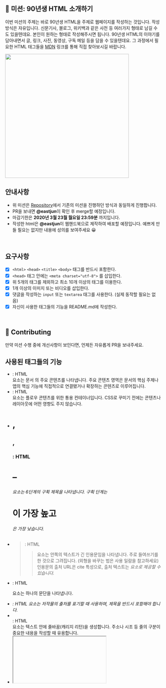 
## 🚀 미션: 90년생 HTML 소개하기

이번 미션의 주제는 바로 90년생 HTML을 주제로 웹페이지를 작성하는 것입니다.
작성방식은 자유입니다. 
신문기사, 블로그, 위키백과 같은 사전 등 여러가지 형태로 남길 수도 있을텐데요. 본인이 원하는 형태로 작성해주시면 됩니다. 
90년생 HTML의 이야기를 담아내면서 글, 링크, 사진, 동영상, 구독 메일 등을 담을 수 있을텐데요. 그 과정에서 필요한 HTML 태그들을 [MDN](https://developer.mozilla.org/ko/docs/Web/HTML/Element) 링크를 통해 직접 찾아보시길 바랍니다.

<img src="https://techcourse-storage.s3.ap-northeast-2.amazonaws.com/2020-03-16T10:41:53.786image.png" width="400">

<br/>

## 안내사항

- 위 미션은 [Repository](https://github.com/woowacourse/html)에서 기존의 미션을 진행하던 방식과 동일하게 진행합니다.
- PR을 보내면 **@eastjun**이 확인 후 merge할 예정입니다.
- 마감기한은 **2020년 3월 23월 월요일 23:59분** 까지입니다.
- 작성한 html은  **@eastjun**이 웹핸드북으로 제작하여 배포할 예정입니다. 예쁘게 만들 필요는 없지만 내용에 성의를 보여주세요 😀

<br/>

## 요구사항 

- [X]  `<html>` `<head>` `<title>`  `<body>` 태그를 반드시 포함한다. 
- [X]  `<head>` 태그 안에는 `<meta charset="utf-8">` 를 삽입한다.
- [X]  위 5개의 태그를 제외하고 최소 10개 이상의 태그를 이용한다.
- [X]  1개 이상의 이미지 또는 비디오를 삽입한다.
- [X]  댓글을 작성하는 `input` 또는 `textarea` 태그를 사용한다. (실제 동작할 필요는 없음)
- [X]  자신이 사용한 태그들의 기능을 README.md에 작성한다.

<br/>

## 👏 Contributing

만약 미션 수행 중에 개선사항이 보인다면, 언제든 자유롭게 PR을 보내주세요. 


## 사용된 태그들의 기능 

- <main> : HTML <main> 요소는 문서 <body>의 주요 콘텐츠를 나타냅니다. 주요 콘텐츠 영역은 문서의 핵심 주제나 앱의 핵심 기능에 직접적으로 연결됐거나 확장하는 콘텐츠로 이루어집니다.
- <div> : HTML <div> 요소는 플로우 콘텐츠를 위한 통용 컨테이너입니다. CSS로 꾸미기 전에는 콘텐츠나 레이아웃에 어떤 영향도 주지 않습니다.
- <h1>, <h2>, <h3> : HTML <h1>–<h6> 요소는 6단계의 구획 제목을 나타냅니다. 구획 단계는 <h1>이 가장 높고 <h6>은 가장 낮습니다.
- <blockquote> : HTML <blockquote> 요소는 안쪽의 텍스트가 긴 인용문임을 나타냅니다. 주로 들여쓰기를 한 것으로 그려집니다. (외형을 바꾸는 법은 사용 일람을 참고하세요) 인용문의 출처 URL은 cite 특성으로, 출처 텍스트는 <cite> 요소로 제공할 수 있습니다.
- <p> : HTML <p> 요소는 하나의 문단을 나타냅니다.
- <cite> : HTML <cite> 요소는 저작물의 출처를 표기할 때 사용하며, 제목을 반드시 포함해야 합니다.
- <br> : HTML <br> 요소는 텍스트 안에 줄바꿈(캐리지 리턴)을 생성합니다. 주소나 시조 등 줄의 구분이 중요한 내용을 작성할 때 유용합니다.
- <iframe> : HTML <iframe> 요소는 중첩 브라우징 맥락을 나타내는 요소로, 현재 문서 안에 다른 HTML 페이지를 삽입합니다.
- <span> : HTML <span> 요소는 구문 콘텐츠를 위한 통용 인라인 컨테이너로, 본질적으로는 아무것도 나타내지 않습니다. 스타일을 적용하기 위해서, 또는 lang 등 어떤 특성의 값을 서로 공유하는 요소를 묶을 때 사용할 수 있습니다.
- <input> : HTML <input> 요소는 웹 기반 양식에서 사용자의 데이터를 받을 수 있는 대화형 컨트롤을 생성합니다.
- <button> : HTML <button> 요소는 클릭 가능한 버튼을 나타냅니다. 버튼은 양식 내부는 물론 간단한 표준 버튼 기능이 필요한 곳이라면 문서 어디에나 배치할 수 있습니다.
- <footer> : HTML <footer> 요소는 가장 가까운 구획 콘텐츠나 구획 루트의 푸터를 나타냅니다. 푸터는 일반적으로 구획의 작성자, 저작권 정보, 관련 문서 등의 내용을 담습니다.
- <a href> : 	HTML <a> 요소(앵커 요소)는 href 특성을 통해 다른 페이지나 같은 페이지의 어느 위치, 파일, 이메일 주소와 그 외 다른 URL로 연결할 수 있는 하이퍼링크를 만듭니다.